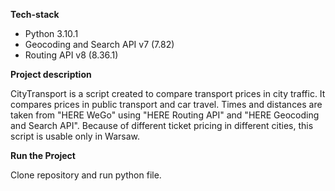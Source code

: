 **Tech-stack**
 - Python 3.10.1
 - Geocoding and Search API v7  (7.82)
 - Routing API v8  (8.36.1)
 
 **Project description**
 
CityTransport is a script created to compare transport prices in city traffic. It compares prices in public transport and car travel. Times and distances are taken from "HERE WeGo" using "HERE Routing API" and "HERE Geocoding and Search API". Because of different ticket pricing in different cities, this script is usable only in Warsaw. 

 **Run the Project**
 
Clone repository and run python file.
